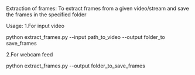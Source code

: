 Extraction of frames:
To extract frames from a given video/stream and save the frames in the specified folder

Usage:
1.For input video

python extract_frames.py --input path_to_video --output folder_to save_frames 

2.For webcam feed

python extract_frames.py --output folder_to_save_frames  
